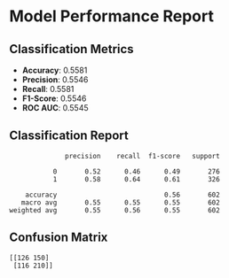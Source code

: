 # Model Performance Report

## Classification Metrics

- **Accuracy**: 0.5581
- **Precision**: 0.5546
- **Recall**: 0.5581
- **F1-Score**: 0.5546
- **ROC AUC**: 0.5545

## Classification Report

```
              precision    recall  f1-score   support

           0       0.52      0.46      0.49       276
           1       0.58      0.64      0.61       326

    accuracy                           0.56       602
   macro avg       0.55      0.55      0.55       602
weighted avg       0.55      0.56      0.55       602
```

## Confusion Matrix

```
[[126 150]
 [116 210]]
```
